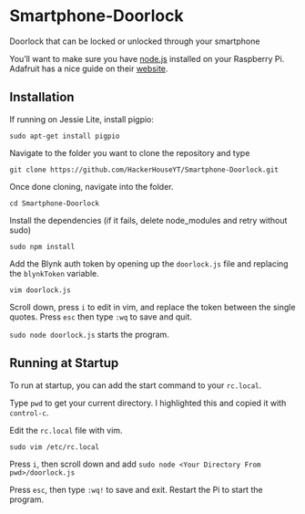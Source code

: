 # Smartphone-Doorlock
Doorlock that can be locked or unlocked through your smartphone

You’ll want to make sure you have [node.js](https://nodejs.org/en/) installed on your Raspberry Pi. Adafruit has a nice guide on their [website](https://learn.adafruit.com/node-embedded-development/installing-node-dot-js).

## Installation
If running on Jessie Lite, install pigpio:

```
sudo apt-get install pigpio
```

Navigate to the folder you want to clone the repository and type

```
git clone https://github.com/HackerHouseYT/Smartphone-Doorlock.git
```

Once done cloning, navigate into the folder.

```
cd Smartphone-Doorlock
```

Install the dependencies (if it fails, delete node_modules and retry without sudo)

```
sudo npm install
```

Add the Blynk auth token by opening up the `doorlock.js` file and replacing the `blynkToken` variable.

```
vim doorlock.js
```

Scroll down, press `i` to edit in vim, and replace the token between the single quotes. Press `esc` then type `:wq` to save and quit.

`sudo node doorlock.js` starts the program.

## Running at Startup

To run at startup, you can add the start command to your `rc.local`.

Type `pwd` to get your current directory. I highlighted this and copied it with `control-c`.

Edit the `rc.local` file with vim.

```
sudo vim /etc/rc.local
```

Press `i`, then scroll down and add `sudo node <Your Directory From pwd>/doorlock.js`

Press `esc`, then type `:wq!` to save and exit. Restart the Pi to start the program.

